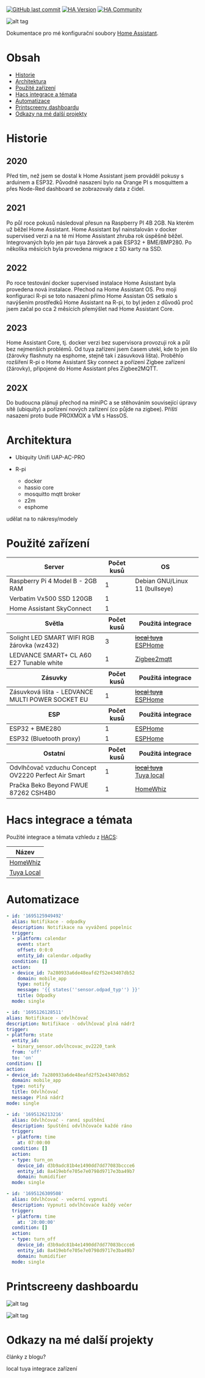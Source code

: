 [![GitHub last commit](https://img.shields.io/github/last-commit/kuca171/home-assistant-config)](https://github.com/kuca171/home-assistant-config/commits/main)
[![HA Version](https://img.shields.io/badge/Running%20Home%20Asssistant-2024.9.2%20-green)](https://github.com/home-assistant/core/releases/tag/2024.9.2)
[![HA Community](https://img.shields.io/badge/HA%20community-forum-green)](https://community.home-assistant.io/u/kuca171/summary)

![alt tag](img/mydashboard.png)

Dokumentace pro mé konfigurační soubory [Home Assistant](https://home-assistant.io/).

# Obsah

- [Historie](#historie)
- [Architektura](#architektura)
- [Použité zařízení](#použité-zařízení)
- [Hacs integrace a témata](#hacs-integrace-a-témata)
- [Automatizace](#automatizace)
- [Printscreeny dashboardu](#printscreeny-dashboardu)
- [Odkazy na mé další projekty](#odkazy-na-mé-další-projekty)

# Historie

## 2020
Před tím, než jsem se dostal k Home Assistant jsem prováděl pokusy s arduinem a ESP32. Původně nasazení bylo na Orange PI s mosquittem a přes Node-Red dashboard se zobrazovaly data z čidel.

## 2021
Po půl roce pokusů následoval přesun na Raspberry PI 4B 2GB. Na kterém už běžel Home Assistant. Home Assistant byl nainstalován v docker supervised verzi a na té mi Home Assistant zhruba rok úspěšně běžel. Integrovaných bylo jen pár tuya žárovek a pak ESP32 + BME/BMP280. Po několika měsících byla provedena migrace z SD karty na SSD.

## 2022
Po roce testování docker supervised instalace Home Asisstant byla provedena nová instalace. Přechod na Home Assistant OS. 
Pro moji konfiguraci R-pi se toto nasazení přímo Home Assistan OS setkalo s navýšením prostředků Home Assistant na R-pi, to byl jeden z důvodů proč jsem začal po cca 2 měsících přemýšlet nad Home Assistant Core.

## 2023
Home Assistant Core, tj. docker verzi bez supervisora provozuji rok a půl bez nejmenších problémů. Od tuya zařízení jsem časem utekl, kde to jen šlo (žárovky flashnuty na esphome, stejně tak i zásuvková lišta). Proběhlo rozšíření R-pi o Home Assistant Sky connect a pořízení Zigbee zařízení (žárovky), připojené do Home Assistant přes Zigbee2MQTT.

## 202X
Do budoucna plánuji přechod na miniPC a se stěhováním související úpravy sítě (ubiquity) a pořízení nových zařízení (co půjde na zigbee). Příští nasazení proto bude PROXMOX a VM s HassOS.

# Architektura


- Ubiquity Unifi UAP-AC-PRO

- R-pi
  - docker
  - hassio core
  - mosquitto mqtt broker
  - z2m
  - esphome


udělat na to nákresy/modely

# Použité zařízení

<!-- start-table -->

<table>
  <thead>
    <tr>
      <th>Server</th>
      <th>Počet kusů </th>
      <th>OS</th>
    </tr>
  </thead>
  <tbody>
    <tr>
      <td>Raspberry Pi 4 Model B - 2GB RAM</td>
      <td>1</td>
      <td>Debian GNU/Linux 11 (bullseye)</td>
    </tr>
    <tr>
      <td>Verbatim Vx500 SSD 120GB</td>
      <td>1</td>
      <td></td>
    </tr>
    <tr>
      <td>Home Assistant SkyConnect</td>
      <td>1</td>
      <td></td>
    </tr>
  </tbody>
  <thead>
    <tr>
      <th>Světla</th> 
      <th>Počet kusů</th>
      <th>Použitá integrace</th>
    </tr>
  </thead>
  <tbody>
    <tr>
      <td>Solight LED SMART WIFI RGB žárovka (wz432)</td>
      <td>3</td>
      <td><a href="https://github.com/rospogrigio/localtuya/"><s>local tuya</s></a><br /><a href="https://esphome.io/">ESPHome</a></td>
    </tr>
    <tr>
      <td>LEDVANCE SMART+ CL A60 E27 Tunable white</td>
      <td>1</td>
      <td><a href="https://www.zigbee2mqtt.io/devices/4058075729001.html#ledvance-4058075729001">Zigbee2mqtt</a></td>
    </tr>
  </tbody>
  <thead>
    <tr>
      <th>Zásuvky</th> 
      <th>Počet kusů</th>
      <th>Použitá integrace</th>
    </tr>
  </thead>
  <tbody>
    <tr>
      <td>Zásuvková lišta - LEDVANCE MULTI POWER SOCKET EU</td>
      <td>1</td>
      <td><a href="https://github.com/rospogrigio/localtuya/"><s>local tuya</s></a><br /><a href="https://esphome.io/">ESPHome</a></td>
    </tr>
  </tbody>
  <thead>
    <tr>
      <th>ESP</th>
      <th>Počet kusů</th>
      <th>Použitá integrace</th>
    </tr>
  </thead>
  <tbody>
    <tr>
      <td>ESP32 + BME280</td>
      <td>1</td>
      <td><a href="https://esphome.io/">ESPHome</a></td>
    </tr>
    <tr>
      <td>ESP32 (Bluetooth proxy)</td>
      <td>1</td>
      <td><a href="https://esphome.io/">ESPHome</a></td>
    </tr>
  </tbody>
  <thead>
    <tr>
      <th>Ostatní</th>
      <th>Počet kusů</th>
      <th>Použitá integrace</th>
    </tr>
  </thead>
  <tbody>
    <tr>
      <td>Odvlhčovač vzduchu Concept OV2220 Perfect Air Smart</td>
      <td>1</td>
      <td><a href="https://github.com/rospogrigio/localtuya/"><s>local tuya</s></a><br /><a href="https://github.com/make-all/tuya-local">Tuya local</a></td>
    </tr>
    <tr>
      <td>Pračka Beko Beyond FWUE 87262 CSH4B0</td>
      <td>1</td>
      <td><a href="https://github.com/home-assistant-HomeWhiz/home-assistant-HomeWhiz">HomeWhiz</a></td>
    </tr>
  </tbody>
</table>
<!-- end-table -->


# Hacs integrace a témata

Použité integrace a témata vzhledu z [HACS](https://hacs.xyz/):

<!-- start-table -->

<table>
  <thead>
    <tr>
      <th>Název</th>
    </tr>
  </thead>
  <tbody>
    <tr>
      <td><a href="https://github.com/home-assistant-HomeWhiz/home-assistant-HomeWhiz">HomeWhiz</a></td>
    </tr>
    <tr>
      <td><a href="https://github.com/make-all/tuya-local">Tuya Local</a></td>
    </tr>
  </tbody>
</table>

<!-- end-table -->

# Automatizace

```yaml
- id: '1695125949492'
  alias: Notifikace - odpadky
  description: Notifikace na vyvážení popelnic
  trigger:
  - platform: calendar
    event: start
    offset: 0:0:0
    entity_id: calendar.odpadky
  condition: []
  action:
  - device_id: 7a280933a6de48eafd2f52e43407db52
    domain: mobile_app
    type: notify
    message: '{{ states(''sensor.odpad_typ'') }}'
    title: Odpadky
  mode: single
```

  ```yaml
- id: '1695126128511'
  alias: Notifikace - odvlhčovač
  description: Notifikace - odvlhčovač plná nádrž
  trigger:
  - platform: state
    entity_id:
    - binary_sensor.odvlhcovac_ov2220_tank
    from: 'off'
    to: 'on'
  condition: []
  action:
  - device_id: 7a280933a6de48eafd2f52e43407db52
    domain: mobile_app
    type: notify
    title: Odvlhčovač
    message: Plná nádrž
  mode: single
```

```yaml
- id: '1695126213216'
  alias: Odvlhčovač - ranní spuštění
  description: Spuštění odvlhčovače každé ráno
  trigger:
  - platform: time
    at: 07:00:00
  condition: []
  action:
  - type: turn_on
    device_id: d3b9adc81b4e1490dd7dd77083bccce6
    entity_id: 8a419ebfe705e7e0798d9717e3ba49b7
    domain: humidifier
  mode: single
  ```

```yaml
- id: '1695126309508'
  alias: Odvlhčovač - večerní vypnutí
  description: Vypnutí odvlhčovače každý večer
  trigger:
  - platform: time
    at: '20:00:00'
  condition: []
  action:
  - type: turn_off
    device_id: d3b9adc81b4e1490dd7dd77083bccce6
    entity_id: 8a419ebfe705e7e0798d9717e3ba49b7
    domain: humidifier
  mode: single
```

# Printscreeny dashboardu

![alt tag](img/mydashboard.png)

![alt tag](img/mydashboard2.png)

# Odkazy na mé další projekty

články z blogu?

local tuya integrace zařízení
